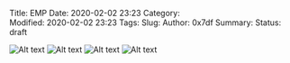 Title: EMP
Date: 2020-02-02 23:23
Category:  
Modified: 2020-02-02 23:23
Tags: 
Slug: 
Author: 0x7df
Summary: 
Status: draft

![Alt text]({static}images/IMG_0163.JPG)
![Alt text]({static}images/IMG_0164.JPG)
![Alt text]({static}images/IMG_0165.JPG)
![Alt text]({static}images/IMG_0166.JPG)
